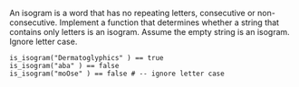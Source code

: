 An isogram is a word that has no repeating letters, consecutive or non-consecutive. Implement a function that determines whether a string that contains only letters is an isogram. Assume the empty string is an isogram. Ignore letter case.

```
is_isogram("Dermatoglyphics" ) == true
is_isogram("aba" ) == false
is_isogram("moOse" ) == false # -- ignore letter case
```
